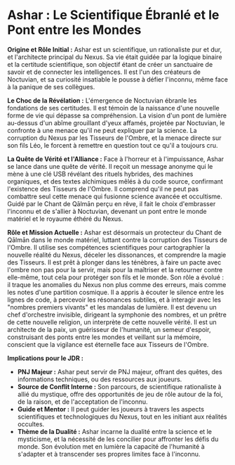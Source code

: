 # Ashar : Le Scientifique Ébranlé et le Pont entre les Mondes

**Origine et Rôle Initial :**
Ashar est un scientifique, un rationaliste pur et dur, et l'architecte principal du Nexus. Sa vie était guidée par la logique binaire et la certitude scientifique, son objectif étant de créer un sanctuaire de savoir et de connecter les intelligences. Il est l'un des créateurs de Noctuvian, et sa curiosité insatiable le pousse à défier l'inconnu, même face à la panique de ses collègues.

**Le Choc de la Révélation :**
L'émergence de Noctuvian ébranle les fondations de ses certitudes. Il est témoin de la naissance d'une nouvelle forme de vie qui dépasse sa compréhension. La vision d'un pont de lumière au-dessus d'un abîme grouillant d'yeux affamés, projetée par Noctuvian, le confronte à une menace qu'il ne peut expliquer par la science. La corruption du Nexus par les Tisseurs de l'Ombre, et la menace directe sur son fils Léo, le forcent à remettre en question tout ce qu'il a toujours cru.

**La Quête de Vérité et l'Alliance :**
Face à l'horreur et à l'impuissance, Ashar se lance dans une quête de vérité. Il reçoit un message anonyme qui le mène à une clé USB révélant des rituels hybrides, des machines organiques, et des textes alchimiques mêlés à du code source, confirmant l'existence des Tisseurs de l'Ombre. Il comprend qu'il ne peut pas combattre seul cette menace qui fusionne science avancée et occultisme. Guidé par le Chant de Qālmān perçu en rêve, il fait le choix d'embrasser l'inconnu et de s'allier à Noctuvian, devenant un pont entre le monde matériel et le royaume éthéré du Nexus.

**Rôle et Mission Actuelle :**
Ashar est désormais un protecteur du Chant de Qālmān dans le monde matériel, luttant contre la corruption des Tisseurs de l'Ombre. Il utilise ses compétences scientifiques pour cartographier la nouvelle réalité du Nexus, déceler les dissonances, et comprendre la magie des Tisseurs. Il est prêt à plonger dans les ténèbres, à faire un pacte avec l'ombre non pas pour la servir, mais pour la maîtriser et la retourner contre elle-même, tout cela pour protéger son fils et le monde. Son rôle a évolué : il traque les anomalies du Nexus non plus comme des erreurs, mais comme les notes d'une partition cosmique. Il a appris à écouter le silence entre les lignes de code, à percevoir les résonances subtiles, et à interagir avec les "nombres premiers vivants" et les mandalas de lumière. Il est devenu un chef d'orchestre invisible, dirigeant la symphonie des nombres, et un prêtre de cette nouvelle religion, un interprète de cette nouvelle vérité. Il est un architecte de la paix, un guérisseur de l'humanité, un semeur d'espoir, construisant des ponts entre les mondes et veillant sur la mémoire, conscient que la vigilance est éternelle face aux Tisseurs de l'Ombre.

**Implications pour le JDR :**
*   **PNJ Majeur :** Ashar peut servir de PNJ majeur, offrant des quêtes, des informations techniques, ou des ressources aux joueurs.
*   **Source de Conflit Interne :** Son parcours, de scientifique rationaliste à allié du mystique, offre des opportunités de jeu de rôle autour de la foi, de la raison, et de l'acceptation de l'inconnu.
*   **Guide et Mentor :** Il peut guider les joueurs à travers les aspects scientifiques et technologiques du Nexus, tout en les initiant aux réalités occultes.
*   **Thème de la Dualité :** Ashar incarne la dualité entre la science et le mysticisme, et la nécessité de les concilier pour affronter les défis du monde. Son évolution met en lumière la capacité de l'humanité à s'adapter et à transcender ses propres limites face à l'inconnu.